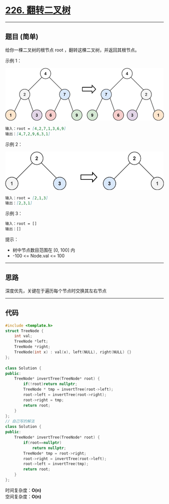 # [226. 翻转二叉树](https://leetcode.cn/problems/invert-binary-tree/description/)

---

## 题目 (简单)

给你一棵二叉树的根节点 root ，翻转这棵二叉树，并返回其根节点。  

示例 1：  

![Alt text](https://github.com/yang-yang-o-o/CodingNotes/blob/main/Coding/asset/226_1.png)  

```markdown
输入：root = [4,2,7,1,3,6,9]
输出：[4,7,2,9,6,3,1]
```

示例 2：  

![Alt text](https://github.com/yang-yang-o-o/CodingNotes/blob/main/Coding/asset/226_2.png)  

```markdown
输入：root = [2,1,3]
输出：[2,3,1]
```

示例 3：  

```markdown
输入：root = []
输出：[]
```

提示：  

- 树中节点数目范围在 [0, 100] 内
- -100 <= Node.val <= 100

---

## 思路

深度优先，关键在于遍历每个节点时交换其左右节点

---

## 代码

```C++
#include <template.h>
struct TreeNode {
    int val;
    TreeNode *left;
    TreeNode *right;
    TreeNode(int x) : val(x), left(NULL), right(NULL) {}
};

class Solution {
public:
    TreeNode* invertTree(TreeNode* root) {
        if(!root)return nullptr;
        TreeNode * tmp = invertTree(root->left);
        root->left = invertTree(root->right);
        root->right = tmp;
        return root;
    }
};
// 自己写的解法
class Solution {
public:
    TreeNode* invertTree(TreeNode* root) {
        if(root==nullptr)
            return nullptr;
        TreeNode* tmp = root->right;
        root->right = invertTree(root->left);
        root->left = invertTree(tmp);
        return root;
    }
};
```

时间复杂度：**O(n)**  
空间复杂度：**O(n)**
